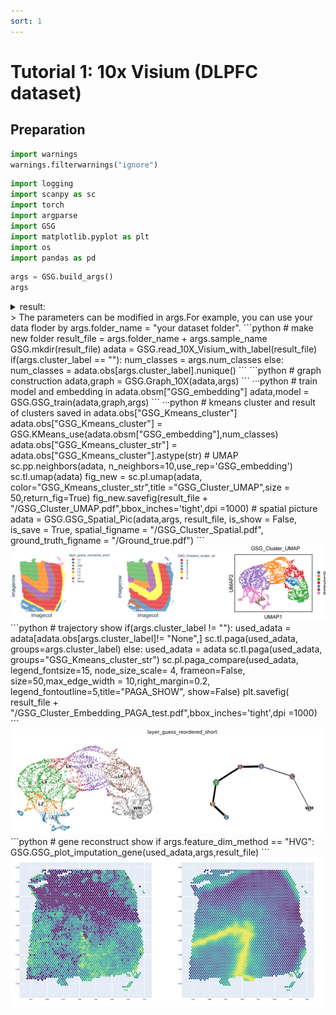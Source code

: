```yaml
---
sort: 1
---
```


# Tutorial 1: 10x Visium (DLPFC dataset)

## Preparation
```python
import warnings
warnings.filterwarnings("ignore")
```

```python
import logging
import scanpy as sc
import torch
import argparse
import GSG
import matplotlib.pyplot as plt
import os
import pandas as pd
```
```python
args = GSG.build_args()
args
```
<details>
  <summary>result: </summary>
  Namespace(activation='elu', alpha_l=4, attn_drop=0.1, batch_size=32, cluster_label='', concat_hidden=False, decoder='gin', deg4feat=False, device=-1, drop_edge_rate=0.0, encoder='gin', feature_dim_method='PCA', folder_name='data/10X/', in_drop=0.2, linear_prob=True, load_model=False, logging=False, loss_fn='sce', lr=0.001, lr_f=0.01, mask_rate=0.8, max_epoch=500, max_epoch_f=300, negative_slope=0.2, norm='batchnorm', num_classes=7, num_features=600, num_heads=4, num_hidden=128, num_layers=3, num_out_heads=1, optimizer='adam', pooling='mean', replace_rate=0.05, residual=False, sample_name='151673', save_model=False, scheduler=True, seeds=[0], threshold_radius=25, use_cfg=False, warmup_steps=-1, weight_decay=0.0002, weight_decay_f=0.0001)
  
</details>
> The parameters can be modified in args.For example, you can use your data floder by args.folder_name = "your dataset folder".
```python
# make new folder
result_file = args.folder_name  +  args.sample_name 
GSG.mkdir(result_file)
adata = GSG.read_10X_Visium_with_label(result_file)
if(args.cluster_label == ""):
    num_classes = args.num_classes
else:
    num_classes = adata.obs[args.cluster_label].nunique()
```
```python
# graph construction
adata,graph = GSG.Graph_10X(adata,args)
```
···python
# train model and embedding in adata.obsm["GSG_embedding"]
adata,model = GSG.GSG_train(adata,graph,args)
```
···python
# kmeans cluster and result of clusters saved in adata.obs["GSG_Kmeans_cluster"]
adata.obs["GSG_Kmeans_cluster"] = GSG.KMeans_use(adata.obsm["GSG_embedding"],num_classes)
adata.obs["GSG_Kmeans_cluster_str"] = adata.obs["GSG_Kmeans_cluster"].astype(str)
# UMAP
sc.pp.neighbors(adata, n_neighbors=10,use_rep='GSG_embedding')
sc.tl.umap(adata)
fig_new = sc.pl.umap(adata, color="GSG_Kmeans_cluster_str",title ="GSG_Cluster_UMAP",size = 50,return_fig=True)
fig_new.savefig(result_file + "/GSG_Cluster_UMAP.pdf",bbox_inches='tight',dpi =1000)
# spatial picture
adata = GSG.GSG_Spatial_Pic(adata,args, result_file, is_show = False, is_save = True, spatial_figname = "/GSG_Cluster_Spatial.pdf", ground_truth_figname = "/Ground_true.pdf")
```
<img src="../pics/Result.jpg">
```python
# trajectory show
if(args.cluster_label != ""):
    used_adata = adata[adata.obs[args.cluster_label]!= "None",]
    sc.tl.paga(used_adata, groups=args.cluster_label)
else:
    used_adata = adata
    sc.tl.paga(used_adata, groups="GSG_Kmeans_cluster_str")
sc.pl.paga_compare(used_adata, legend_fontsize=15, node_size_scale= 4, frameon=False, size=50,max_edge_width = 10,right_margin=0.2,
                    legend_fontoutline=5,title="PAGA_SHOW", show=False)
plt.savefig( result_file + "/GSG_Cluster_Embedding_PAGA_test.pdf",bbox_inches='tight',dpi =1000)
```
<img src="../pics/paga.jpg">
```python
# gene reconstruct show
if args.feature_dim_method == "HVG":
    GSG.GSG_plot_imputation_gene(used_adata,args,result_file)
```
<img src="../pics/6genes.jpg">

